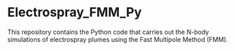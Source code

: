 # Electrospray_FMM_Py
This repository contains the Python code that carries out the N-body simulations of electrospray plumes using the Fast Multipole Method (FMM).
